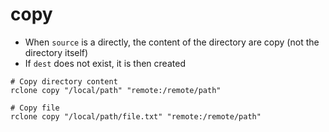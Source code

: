 # copy

- When `source` is a directly, the content of the directory are copy (not the directory itself)
- If `dest` does not exist, it is then created

```shell
# Copy directory content
rclone copy "/local/path" "remote:/remote/path"

# Copy file
rclone copy "/local/path/file.txt" "remote:/remote/path"
```
